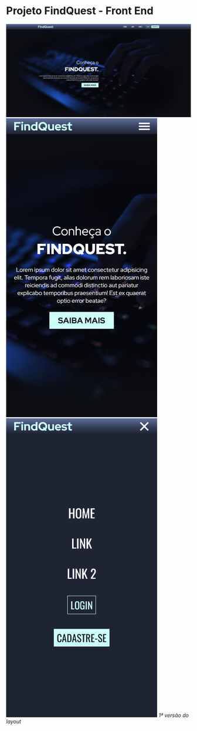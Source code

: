 # Projeto FindQuest - Front End

![1ª versão do layout](/src/theme/assets/images/Screenshot_FindQuest_1.png)
![1ª versão do layout](/src/theme/assets/images/Screenshot_FindQuest_Mobile_1.png)
![1ª versão do layout](/src/theme/assets/images/Screenshot_FindQuest_Mobile_2.png)
*1ª versão do layout*